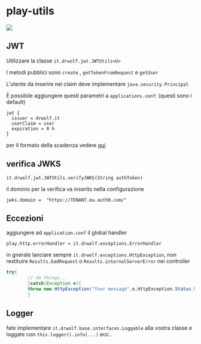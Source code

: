 # play-utils

[![](https://jitpack.io/v/drwolf-oss/play-utils.svg)](https://jitpack.io/#drwolf-oss/play-utils)

## JWT

Utilizzare la classe `it.drwolf.jwt.JWTUtils<U>`

I metodi pubblici sono `create` , `getTokenFromRequest` e `getUser`

L'utente da inserire nei claim deve implementare `java.security.Principal`

È possibile aggiungere questi parametri a `applications.conf`: (questi sono i default)

```
jwt {
  issuer = drwolf.it
  userClaim = user
  expiration = 8 h
}
```

per il formato della scadenza vedere [qui](https://www.playframework.com/documentation/2.8.x/ConfigFile#Duration-format)

## verifica JWKS

`it.drwolf.jwt.JWTUtils.verifyJWKS(String authToken)`

il dominio per la verifica va inserito nella configurazione

```
jwks.domain =  "https://TENANT.eu.auth0.com/"
```

## Eccezioni

aggiungere ad `application.conf` il global handler

```
play.http.errorHandler = it.drwolf.exceptions.ErrorHandler
```

in gnerale lanciare sempre `it.drwolf.exceptions.HttpException`, non restituire `Results.badRequest`
o `Results.internalServerError` nei controller

```java
try{
		// do things...
		}catch(Exception e){
		throw new HttpException("Your message",e,HttpException.Status.SOME_STATUS);
		}
```

## Logger

fate implementare `it.drwolf.base.interfaces.Loggable` alla vostra classe e loggate con `this.logger().info(...)`  ecc..